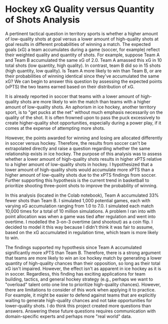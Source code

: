 # Hockey xG Quality versus Quantity of Shots Analysis

A pertinent tactical question in territory sports is whether a higher amount of low-quality shots at goal versus a lower amount of high-quality shots at goal results in different probabilities of winning a match. The expected goals (xG) a team accumulates during a game (soccer, for example) reflect their weighted quality and quantity of shots. For example, suppose Team A and Team B accumulated the same xG of 2.0. Team A amassed this xG in 10 total shots (low quantity, high quality). In contrast, team B did so in 15 shots (high quantity, low quality). Is Team A more likely to win than Team B, or are their probabilities of winning identical since they've accumulated the same xG? We can begin to answer this question by assessing the expected points (xPTS) the two teams earned based on their distribution of xG.

It is already reported in soccer that teams with a lower amount of high-quality shots are more likely to win the match than teams with a higher amount of low-quality shots. An aphorism in ice hockey, another territory sport, is to "get pucks at the net" without much emphasis necessarily on the quality of the shot. It is often frowned upon to pass the puck excessively to create higher-quality shot opportunities, especially during a power play, if it comes at the expense of attempting more shots.

However, the points awarded for winning and losing are allocated differently in soccer versus hockey. Therefore, the results from soccer can't be extrapolated directly and raise a question regarding whether the same relationship exists in ice hockey. The purpose of this analysis was to assess whether a lower amount of high-quality shots results in higher xPTS relative to a higher amount of low-quality shots in hockey. I hypothesized that a lower amount of high-quality shots would accumulate more xPTS than a higher amount of low-quality shots due to the xPTS findings from soccer. Further supporting this hypothesis is the current trend in basketball to prioritize shooting three-point shots to improve the probability of winning.

In this analysis (located in the Colab notebook), Team A accumulated 33% fewer shots than Team B. I simulated 1,000 potential games, each with varying xG accumulation ranging from 1.0 to 7.0. I simulated each match 10,000 times for a total of 10 million simulations. A problem I ran into with point allocation was when a game was tied after regulation and went into overtime. I modelled the 3-on-3 overtime (and shootout) as a coin flip. I decided to model it this way because I didn't think it was fair to assume, based on the xG accumulated in regulation time, which team is more likely to win.

The findings supported my hypothesis since Team A accumulated significantly more xPTS than Team B. Therefore, there is a strong argument that teams are more likely to win an ice hockey match by generating a lower quantity of high-quality chances than their opposition, so long as their total xG isn't impaired. However, the effect isn't as apparent in ice hockey as it is in soccer. Regardless, this finding has exciting applications for team building, tactics, and general hockey strategy (e.g., perhaps we want to "overload" talent onto one line to prioritize high-quality chances). However, there are limitations to consider of this work when applying it to practice. For example, it might be easier to defend against teams that are explicitly waiting to generate high-quality chances and not take opportunities for lower-quality shots. I do think this project created more questions than answers. Answering these future questions requires communication with domain-specific experts and perhaps more "real world" data.
